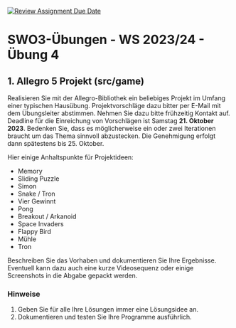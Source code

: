 [![Review Assignment Due Date](https://classroom.github.com/assets/deadline-readme-button-24ddc0f5d75046c5622901739e7c5dd533143b0c8e959d652212380cedb1ea36.svg)](https://classroom.github.com/a/XML_m-ta)
# SWO3-Übungen - WS 2023/24 - Übung 4

## 1. Allegro 5 Projekt (src/game)

Realisieren Sie mit der Allegro-Bibliothek ein beliebiges Projekt im Umfang einer typischen Hausübung. Projektvorschläge dazu bitter per E-Mail mit dem Übungsleiter abstimmen. Nehmen Sie dazu bitte frühzeitig Kontakt auf. Deadline für die Einreichung von Vorschlägen ist Samstag **21. Oktober 2023**. Bedenken Sie, dass es möglicherweise ein oder zwei Iterationen braucht um das Thema sinnvoll abzustecken. Die Genehmigung erfolgt dann spätestens bis 25. Oktober.

Hier einige Anhaltspunkte für Projektideen:

* Memory
* Sliding Puzzle
* Simon
* Snake / Tron
* Vier Gewinnt
* Pong
* Breakout / Arkanoid
* Space Invaders
* Flappy Bird
* Mühle
* Tron

Beschreiben Sie das Vorhaben und dokumentieren Sie Ihre Ergebnisse. Eventuell kann dazu auch eine kurze Videosequenz oder einige Screenshots in die Abgabe gepackt werden.

### Hinweise

1. Geben Sie für alle Ihre Lösungen immer eine Lösungsidee an.
2. Dokumentieren und testen Sie Ihre Programme ausführlich.
